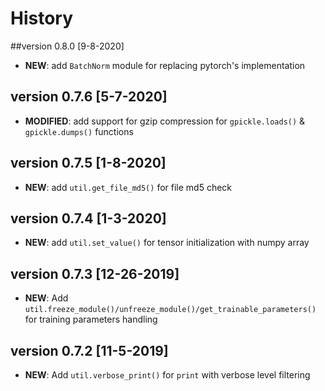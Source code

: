# History

##version 0.8.0 [9-8-2020]
* **NEW**: add `BatchNorm` module for replacing pytorch's implementation

## version 0.7.6 [5-7-2020]
* **MODIFIED**: add support for gzip compression for `gpickle.loads()` & `gpickle.dumps()` functions

## version 0.7.5 [1-8-2020]
* **NEW**: add `util.get_file_md5()` for file md5 check

## version 0.7.4 [1-3-2020]
* **NEW**: add `util.set_value()` for tensor initialization with numpy array

## version 0.7.3 [12-26-2019]
* **NEW**: Add `util.freeze_module()/unfreeze_module()/get_trainable_parameters()` for training parameters handling

## version 0.7.2 [11-5-2019]
* **NEW**: Add `util.verbose_print()` for `print` with verbose level filtering 
